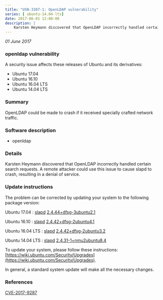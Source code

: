 ```yaml
---
title: "USN-3307-1: OpenLDAP vulnerability"
series: [ ubuntu-14.04-lts]
date: 2017-06-01 12:00:00
description: |
    Karsten Heymann discovered that OpenLDAP incorrectly handled certain search requests. A remote attacker could use this issue to cause slapd to crash, resulting in a denial of service. 
--- 
```

 
 

*01 June 2017*

### openldap vulnerability

A security issue affects these releases of Ubuntu and its derivatives:

* Ubuntu 17.04
* Ubuntu 16.10
* Ubuntu 16.04 LTS
* Ubuntu 14.04 LTS

### Summary

OpenLDAP could be made to crash if it received specially crafted network traffic.

### Software description

* openldap 

### Details

Karsten Heymann discovered that OpenLDAP incorrectly handled certain search requests. A remote attacker could use this issue to cause slapd to crash, resulting in a denial of service. 

### Update instructions

The problem can be corrected by updating your system to the following package version:

Ubuntu 17.04
 : [slapd](https://launchpad.net/ubuntu/+source/openldap) <span> [2.4.44+dfsg-3ubuntu2.1](https://launchpad.net/ubuntu/+source/openldap/2.4.44+dfsg-3ubuntu2.1) </span> 

Ubuntu 16.10
 : [slapd](https://launchpad.net/ubuntu/+source/openldap) <span> [2.4.42+dfsg-2ubuntu4.1](https://launchpad.net/ubuntu/+source/openldap/2.4.42+dfsg-2ubuntu4.1) </span> 

Ubuntu 16.04 LTS
 : [slapd](https://launchpad.net/ubuntu/+source/openldap) <span> [2.4.42+dfsg-2ubuntu3.2](https://launchpad.net/ubuntu/+source/openldap/2.4.42+dfsg-2ubuntu3.2) </span> 

Ubuntu 14.04 LTS
 : [slapd](https://launchpad.net/ubuntu/+source/openldap) <span> [2.4.31-1+nmu2ubuntu8.4](https://launchpad.net/ubuntu/+source/openldap/2.4.31-1+nmu2ubuntu8.4) </span> 

To update your system, please follow these instructions: [https://wiki.ubuntu.com/Security/Upgrades](https://wiki.ubuntu.com/Security/Upgrades).

In general, a standard system update will make all the necessary changes. 

### References

 
 [CVE-2017-9287](http://people.ubuntu.com/~ubuntu-security/cve/CVE-2017-9287)
 

